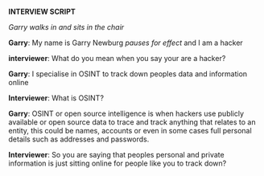 **INTERVIEW SCRIPT**

*Garry walks in and sits in the chair*

**Garry**: My name is Garry Newburg *pauses for effect* and I am a hacker


**interviewer**: What do you mean when you say your are a hacker?

**Garry**: I specialise in OSINT to track down peoples data and information online


**Interviewer**: What is OSINT?

**Garry**: OSINT or open source intelligence is when hackers use publicly available or open source data to trace and track anything that relates to an entity, this could be names, accounts or even in some cases full personal details such as addresses and passwords.

**Interviewer**: So you are saying that peoples personal and private information is just sitting online for people like you to track down?